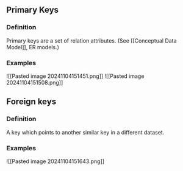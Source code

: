 ## Primary Keys
### Definition
Primary keys are a set of relation attributes. (See [[Conceptual Data Model]], ER models.)

### Examples
![[Pasted image 20241104151451.png]]
![[Pasted image 20241104151508.png]]

## Foreign keys

### Definition
A key which points to another similar key in a different dataset.

### Examples
![[Pasted image 20241104151643.png]]
